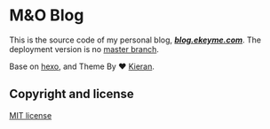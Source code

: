# M&O Blog
This is the source code of my personal blog, [***blog.ekeyme.com***](http://blog.ekeyme.com/).
The deployment version is no [master branch](https://github.com/ekeyme/ekeyme.github.io/tree/master).

Base on [hexo](http://hexo.io/), and Theme By ♥ [Kieran](http://go.kieran.top/).

## Copyright and license

[MIT license](https://github.com/ekeyme/ekeyme.github.io/blob/master/LICENSE)